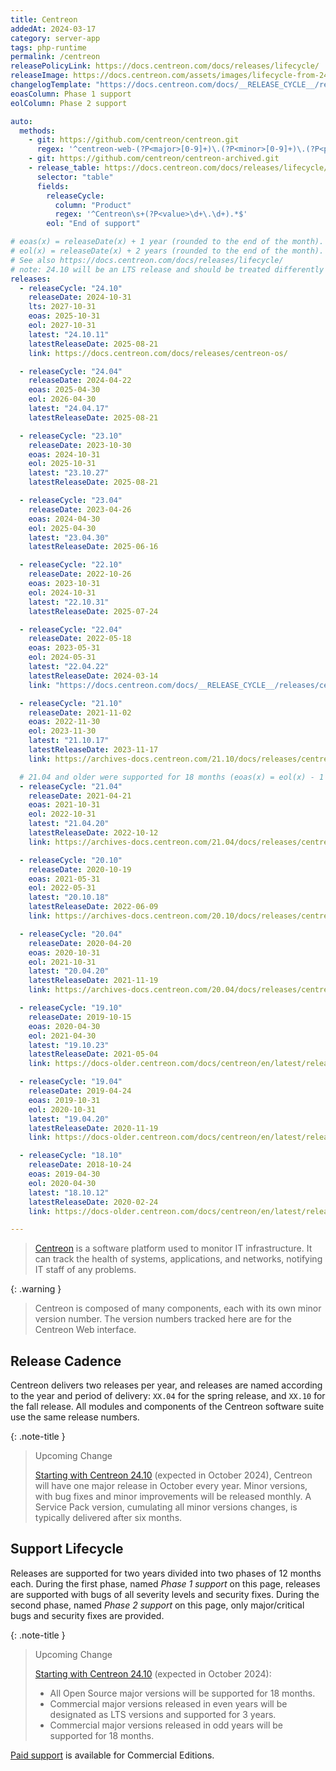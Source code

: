 ```yaml
---
title: Centreon
addedAt: 2024-03-17
category: server-app
tags: php-runtime
permalink: /centreon
releasePolicyLink: https://docs.centreon.com/docs/releases/lifecycle/
releaseImage: https://docs.centreon.com/assets/images/lifecycle-from-24.10-de6e3693d62648fbe4760ab65fa21015.png
changelogTemplate: "https://docs.centreon.com/docs/__RELEASE_CYCLE__/releases/centreon-os/#{{'__LATEST__'|replace:'.',''}}"
eoasColumn: Phase 1 support
eolColumn: Phase 2 support

auto:
  methods:
    - git: https://github.com/centreon/centreon.git
      regex: '^centreon-web-(?P<major>[0-9]+)\.(?P<minor>[0-9]+)\.(?P<patch>[0-9]+)$'
    - git: https://github.com/centreon/centreon-archived.git
    - release_table: https://docs.centreon.com/docs/releases/lifecycle/
      selector: "table"
      fields:
        releaseCycle:
          column: "Product"
          regex: '^Centreon\s+(?P<value>\d+\.\d+).*$'
        eol: "End of support"

# eoas(x) = releaseDate(x) + 1 year (rounded to the end of the month).
# eol(x) = releaseDate(x) + 2 years (rounded to the end of the month).
# See also https://docs.centreon.com/docs/releases/lifecycle/
# note: 24.10 will be an LTS release and should be treated differently
releases:
  - releaseCycle: "24.10"
    releaseDate: 2024-10-31
    lts: 2027-10-31
    eoas: 2025-10-31
    eol: 2027-10-31
    latest: "24.10.11"
    latestReleaseDate: 2025-08-21
    link: https://docs.centreon.com/docs/releases/centreon-os/

  - releaseCycle: "24.04"
    releaseDate: 2024-04-22
    eoas: 2025-04-30
    eol: 2026-04-30
    latest: "24.04.17"
    latestReleaseDate: 2025-08-21

  - releaseCycle: "23.10"
    releaseDate: 2023-10-30
    eoas: 2024-10-31
    eol: 2025-10-31
    latest: "23.10.27"
    latestReleaseDate: 2025-08-21

  - releaseCycle: "23.04"
    releaseDate: 2023-04-26
    eoas: 2024-04-30
    eol: 2025-04-30
    latest: "23.04.30"
    latestReleaseDate: 2025-06-16

  - releaseCycle: "22.10"
    releaseDate: 2022-10-26
    eoas: 2023-10-31
    eol: 2024-10-31
    latest: "22.10.31"
    latestReleaseDate: 2025-07-24

  - releaseCycle: "22.04"
    releaseDate: 2022-05-18
    eoas: 2023-05-31
    eol: 2024-05-31
    latest: "22.04.22"
    latestReleaseDate: 2024-03-14
    link: "https://docs.centreon.com/docs/__RELEASE_CYCLE__/releases/centreon-core/#{{'__LATEST__'|replace:'.',''}}"

  - releaseCycle: "21.10"
    releaseDate: 2021-11-02
    eoas: 2022-11-30
    eol: 2023-11-30
    latest: "21.10.17"
    latestReleaseDate: 2023-11-17
    link: https://archives-docs.centreon.com/21.10/docs/releases/centreon-core/#211017

  # 21.04 and older were supported for 18 months (eoas(x) = eol(x) - 1 year).
  - releaseCycle: "21.04"
    releaseDate: 2021-04-21
    eoas: 2021-10-31
    eol: 2022-10-31
    latest: "21.04.20"
    latestReleaseDate: 2022-10-12
    link: https://archives-docs.centreon.com/21.04/docs/releases/centreon-core/#210420

  - releaseCycle: "20.10"
    releaseDate: 2020-10-19
    eoas: 2021-05-31
    eol: 2022-05-31
    latest: "20.10.18"
    latestReleaseDate: 2022-06-09
    link: https://archives-docs.centreon.com/20.10/docs/releases/centreon-core/#201018

  - releaseCycle: "20.04"
    releaseDate: 2020-04-20
    eoas: 2020-10-31
    eol: 2021-10-31
    latest: "20.04.20"
    latestReleaseDate: 2021-11-19
    link: https://archives-docs.centreon.com/20.04/docs/releases/centreon-core/#200420

  - releaseCycle: "19.10"
    releaseDate: 2019-10-15
    eoas: 2020-04-30
    eol: 2021-04-30
    latest: "19.10.23"
    latestReleaseDate: 2021-05-04
    link: https://docs-older.centreon.com/docs/centreon/en/latest/release_notes/centreon-19.10.html

  - releaseCycle: "19.04"
    releaseDate: 2019-04-24
    eoas: 2019-10-31
    eol: 2020-10-31
    latest: "19.04.20"
    latestReleaseDate: 2020-11-19
    link: https://docs-older.centreon.com/docs/centreon/en/latest/release_notes/centreon-19.04.html

  - releaseCycle: "18.10"
    releaseDate: 2018-10-24
    eoas: 2019-04-30
    eol: 2020-04-30
    latest: "18.10.12"
    latestReleaseDate: 2020-02-24
    link: https://docs-older.centreon.com/docs/centreon/en/latest/release_notes/centreon-18.10.html

---
```


> [Centreon](https://www.centreon.com/) is a software platform used to monitor IT infrastructure.
> It can track the health of systems, applications, and networks, notifying IT staff of any problems.

{: .warning }

> Centreon is composed of many components, each with its own minor version number.
> The version numbers tracked here are for the Centreon Web interface.

## Release Cadence

Centreon delivers two releases per year, and releases are named according to the year and period of
delivery: `XX.04` for the spring release, and `XX.10` for the fall release. All modules and
components of the Centreon software suite use the same release numbers.

{: .note-title }

> Upcoming Change
>
> [Starting with Centreon 24.10](https://www.centreon.com/new-centreon-release-cadence-and-version-lifecycle/)
> (expected in October 2024), Centreon will have one major release
> in October every year. Minor versions, with bug fixes and minor improvements will be released monthly.
> A Service Pack version, cumulating all minor versions changes, is typically delivered after six months.

## Support Lifecycle

Releases are supported for two years divided into two phases of 12 months each.
During the first phase, named _Phase 1 support_ on this page, releases are supported with bugs of
all severity levels and security fixes. During the second phase, named _Phase 2 support_ on this
page, only major/critical bugs and security fixes are provided.

{: .note-title }

> Upcoming Change
>
> [Starting with Centreon 24.10](https://www.centreon.com/new-centreon-release-cadence-and-version-lifecycle/) (expected in October 2024):
>
> - All Open Source major versions will be supported for 18 months.
> - Commercial major versions released in even years will be designated as LTS versions and supported for 3 years.
> - Commercial major versions released in odd years will be supported for 18 months.

[Paid support](https://www.centreon.com/centreon-editions/) is available for
Commercial Editions.
